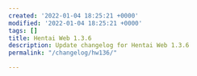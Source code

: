 ```yaml
---
created: '2022-01-04 18:25:21 +0000'
modified: '2022-01-04 18:25:21 +0000'
tags: []
title: Hentai Web 1.3.6
description: Update changelog for Hentai Web 1.3.6
permalink: "/changelog/hw136/"

---
```

